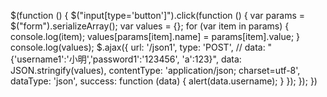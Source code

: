 $(function () {
        $("input[type='button']").click(function () {
            var params = $("form").serializeArray();
            var values = {};
            for (var item in params) {
                console.log(item);
                values[params[item].name] = params[item].value;
            }
            console.log(values);
            $.ajax({
                url: '/json1',
                type: 'POST',
//                data: "{'username1':'小明','password1':'123456', 'a':123}",
                data: JSON.stringify(values),
                contentType: 'application/json; charset=utf-8',
                dataType: 'json',
                success: function (data) {
                    alert(data.username);
                }
            });
        });
    })